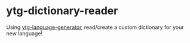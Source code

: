 # ytg-dictionary-reader
Using [ytg-language-generator](https://github.com/Yattagu/ytg-language-generator), read/create a custom dictionary for your new language!
